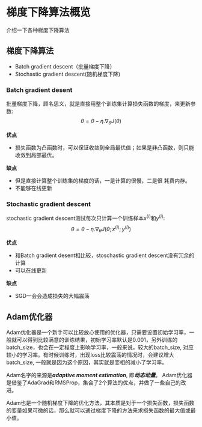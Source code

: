 
# 梯度下降算法概览
介绍一下各种梯度下降算法
## 梯度下降算法
* Batch gradient descent（批量梯度下降）
* Stochastic gradient descent(随机梯度下降)

### Batch gradient desent

批量梯度下降，顾名思义，就是直接用整个训练集计算损失函数的梯度，来更新参数:
$$\theta = \theta - \eta . \nabla_\theta J(\theta)$$

**优点**
* 损失函数为凸函数时，可以保证收敛到全局最优值；如果是非凸函数，则只能收敛到局部最优。

**缺点**
* 但是直接计算整个训练集的梯度的话，一是计算的很慢，二是很 耗费内存。
* 不能够在线更新

### Stochastic gradient descent

stochastic gradient descent测试每次只计算一个训练样本$x^{(i)}$和$y^{(i)}$:
$$\theta = \theta - \eta . \nabla_\theta J(\theta; x^{(i)}; y^{(i)})$$

**优点**
* 和Batch gradient desent相比较，stoschastic gradient descent没有冗余的计算
* 可以在线更新

**缺点**
* SGD一会会造成损失的大幅震荡


## Adam优化器

Adam优化器是一个新手可以比较放心使用的优化器，只需要设置初始学习率，一般就可以得到比较满意的训练结果，初始学习率默认是0.001，另外训练的batch_size，也会在一定程度上影响学习率，一般来说，较大的batch_size, 对应较小的学习率。有时候训练时，出现loss比较震荡的情况时，会建议增大batch_size, 一般就是因为这个原因，其实就是变相的减小了学习率。

Adam名字的来源是***adaptive moment estimation***, 即***动态动量***。 Adam优化器是借鉴了AdaGrad和RMSProp，集合了2个算法的优点，并做了一些自己的改进。

Adam也是一个随机梯度下降的优化方法，其本质是对于一个损失函数，损失函数的变量如果可微的话，那么就可以通过梯度下降的方法来求损失函数的最大值或最小值。